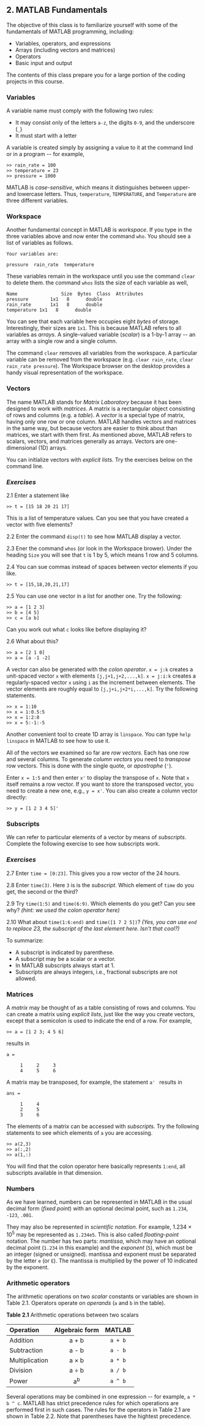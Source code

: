 ## 2. MATLAB Fundamentals

The objective of this class is to familiarize yourself with some of the fundamentals of MATLAB programming, including:
* Variables, operators, and expressions
* Arrays (including vectors and matrices)
* Operators
* Basic input and output

The contents of this class prepare you for a large portion of the coding projects in this course.

### Variables

A variable name must comply with the following two rules:
* It may consist only of the letters `a-z`, the digits `0-9`, and the underscore (`_`)
* It must start with a letter

A variable is created simply by assigning a value to it at the command lind or in a program -- for example, 
```
>> rain_rate = 100
>> temperature = 23
>> pressure = 1000
```

MATLAB is _case-sensitive_, which means it distinguishes between upper- and lowercase letters. Thus, `temperature`, `TEMPERATURE`, and `Temperature` are three different variables.  

### Workspace

Another fundamental concept in MATLAB is _workspace_. If you type in the three variables above and now enter the command `who`. You should see a list of variables as follows.
```
Your variables are:

pressure  rain_rate  temperature  
```

These variables remain in the workspace until you use the command `clear` to delete them. the command `whos` lists the size of each variable as well,
```
Name				Size  Bytes  Class  Attributes
pressure		1x1   8      double
rain_rate		1x1   8      double
temperature	1x1   8      double
```
You can see that each variable here occupies eight _bytes_ of storage. Interestingly, their sizes are `1x1`. This is because MATLAB refers to all variables as _arrays_. A single-valued variable (_scalar_) is a 1-by-1 array -- an array with a single row and a single column. 

The command `clear` removes all variables from the workspace. A particular variable can be removed from the workspace (e.g. `clear rain_rate`, `clear rain_rate pressure`). The Workspace browser on the desktop provides a handy visual representation of the workspace.

### Vectors

The name MATLAB stands for _Matrix Laboratory_ because it has been designed to work with _matrices_. A matrix is a rectangular object consisting of rows and columns (e.g. a _table_). A _vector_ is a special type of matrix, having only one row or one column. MATLAB handles vectors and matrices in the same way, but because vectors are easier to think about than matrices, we start with them first. As mentioned above, MATLAB refers to scalars, vectors, and matrices generally as arrays. Vectors are one-dimensional (1D) arrays.

You can initialize vectors with _explicit lists_. Try the exercises below on the command line. 

### _Exercises_

2.1 Enter a statement like
```
>> t = [15 18 20 21 17]
```
This is a list of temperature values. Can you see that you have created a vector with five elements?

2.2 Enter the command `disp(t)` to see how MATLAB display a vector.

2.3 Ener the command `whos` (or look in the Workspace brower). Under the heading `Size` you will see that `t` is 1 by 5, which means 1 row and 5 columns.

2.4 You can sue commas instead of spaces between vector elements if you like.
```
>> t = [15,18,20,21,17]
```

2.5 You can use one vector in a list for another one. Try the following:
```
>> a = [1 2 3]
>> b = [4 5]
>> c = [a b]
```
Can you work out what `c` looks like before displaying it?

2.6 What about this?
```
>> a = [2 1 0]
>> a = [a -1 -2]
```

A vector can also be generated with the _colon operator_. `x = j:k` creates a unit-spaced vector `x` with elements `[j,j+1,j+2,...,k]`. `x = j:i:k` creates a regularly-spaced vector `x` using `i` as the increment between elements. The vector elements are roughly equal to `[j,j+i,j+2*i,...,k]`. Try the following statements.
```
>> x = 1:10
>> x = 1:0.5:5
>> x = 1:2:8
>> x = 5:-1:-5
```
Another convenient tool to create 1D array is `linspace`. You can type `help linspace` in MATLAB to see how to use it.

All of the vectors we examined so far are _row vectors_. Each has one row and several columns. To generate _column vectors_ you need to _transpose_ row vectors. This is done with the single quote, or _apostrophe_ (`'`). 

Enter `x = 1:5` and then enter `x'` to display the transpose of `x`. Note that `x` itself remains a row vector. If you want to store the transposed vector, you need to create a new one, e.g., `y = x'`. You can also create a column vector directly:
```
>> y = [1 2 3 4 5]'
```

### Subscripts

We can refer to particular elements of a vector by means of _subscripts_. Complete the following exercise to see how subscripts work.

### _Exercises_

2.7 Enter `time = [0:23]`. This gives you a row vector of the 24 hours.

2.8 Enter `time(3)`. Here `3` is is the _subscript_. Which element of `time` do you get, the second or the third?

2.9 Try `time(1:5)` and `time(6:9)`. Which elements do you get? Can you see why? _(hint: we used the colon operator here)_

2.10 What about `time(1:6:end)` and `time([1 7 2 5])`? _(Yes, you can use `end` to replace 23, the subscript of the last element here. Isn't that cool?)_

To summarize:
* A subscript is indicated by parenthese.
* A subscript may be a scalar or a vector.
* In MATLAB subscripts always start at 1.
* Subscripts are always integers, i.e., fractional subscripts are not allowed.

### Matrices

A _matrix_ may be thought of as a table consisting of rows and columns. You can create a matrix using _explicit lists_, just like the way you create vectors, except that a semicolon is used to indicate the end of a row. For example,
```
>> a = [1 2 3; 4 5 6]
```
results in 
```
a =

     1     2     3
     4     5     6
```

A matrix may be transposed, for example, the statement `a' ` results in
```
ans =

     1     4
     2     5
     3     6
```

The elements of a matrix can be accessed with _subscripts_. Try the following statements to see which elements of `a` you are accessing.
```
>> a(2,3)
>> a(:,2)
>> a(1,:)
```
You will find that the colon operator here basically represents `1:end`, all subscripts available in that dimension.

### Numbers

As we have learned, numbers can be represented in MATLAB in the usual decimal form (_fixed point_) with an optional decimal point, such as `1.234`, `-123`, `.001`.

They may also be represented in _scientific notation_. For example, 1.234 <span>&#215;</span> 10<sup>5</sup> may be represented as `1.234e5`. This is also called _floating-point_ notation. The number has two parts: _mantissa_, which may have an optional decimal point (`1.234` in this example) and the _exponent_ (`5`), which must be an integer (signed or unsigned). mantissa and exponent must be separated by the letter `e` (or `E`). The mantissa is multiplied by the power of 10 indicated by the exponent.

### Arithmetic operators

The arithmetic operations on two _scalar_ constants or variables are shown in Table 2.1. Operators operate on _operands_ (`a` and `b` in the table).

**Table 2.1** Arithmetic operations between two scalars

| Operation      | Algebraic form | MATLAB  |
|:-------------- |:--------------:|:-------:|
| Addition       |  a + b         | `a + b` |
| Subtraction    |  a - b         | `a - b` |
| Multiplication |  a <span>&#215;</span> b | `a * b` |
| Division       |  a <span>&#247;</span> b | `a / b` |
| Power          |  a<sup>b</sup> | `a ^ b` |

Several operations may be combined in one expression -- for example, `a * b ^ c`. MATLAB has strict precedence rules for which operations are performed first in such cases. The rules for the operators in Table 2.1  are shown in Table 2.2. Note that parentheses have the hightest precedence.






